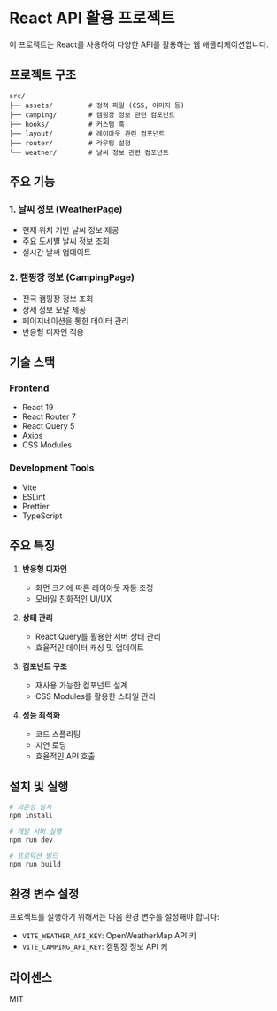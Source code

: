 # React API 활용 프로젝트

이 프로젝트는 React를 사용하여 다양한 API를 활용하는 웹 애플리케이션입니다.

## 프로젝트 구조

```
src/
├── assets/         # 정적 파일 (CSS, 이미지 등)
├── camping/        # 캠핑장 정보 관련 컴포넌트
├── hooks/          # 커스텀 훅
├── layout/         # 레이아웃 관련 컴포넌트
├── router/         # 라우팅 설정
└── weather/        # 날씨 정보 관련 컴포넌트
```

## 주요 기능

### 1. 날씨 정보 (WeatherPage)

- 현재 위치 기반 날씨 정보 제공
- 주요 도시별 날씨 정보 조회
- 실시간 날씨 업데이트

### 2. 캠핑장 정보 (CampingPage)

- 전국 캠핑장 정보 조회
- 상세 정보 모달 제공
- 페이지네이션을 통한 데이터 관리
- 반응형 디자인 적용

## 기술 스택

### Frontend

- React 19
- React Router 7
- React Query 5
- Axios
- CSS Modules

### Development Tools

- Vite
- ESLint
- Prettier
- TypeScript

## 주요 특징

1. **반응형 디자인**

   - 화면 크기에 따른 레이아웃 자동 조정
   - 모바일 친화적인 UI/UX

2. **상태 관리**

   - React Query를 활용한 서버 상태 관리
   - 효율적인 데이터 캐싱 및 업데이트

3. **컴포넌트 구조**

   - 재사용 가능한 컴포넌트 설계
   - CSS Modules를 활용한 스타일 관리

4. **성능 최적화**
   - 코드 스플리팅
   - 지연 로딩
   - 효율적인 API 호출

## 설치 및 실행

```bash
# 의존성 설치
npm install

# 개발 서버 실행
npm run dev

# 프로덕션 빌드
npm run build
```

## 환경 변수 설정

프로젝트를 실행하기 위해서는 다음 환경 변수를 설정해야 합니다:

- `VITE_WEATHER_API_KEY`: OpenWeatherMap API 키
- `VITE_CAMPING_API_KEY`: 캠핑장 정보 API 키

## 라이센스

MIT
